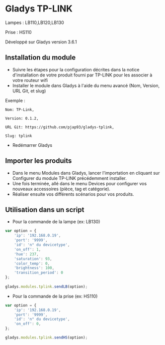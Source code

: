 ﻿# Gladys TP-LINK 

Lampes : LB110,LB120,LB130

Prise  : HS110

Développé sur Gladys version 3.6.1

## Installation du module

- Suivre les étapes pour la configuration décrites dans la notice d'installation de votre produit fourni par TP-LINK pour les associer à votre routeur wifi
- Installer le module dans Gladys à l'aide du menu avancé (Nom, Version, URL Git, et slug) 

Exemple : 

    Nom: TP-Link,
	
    Version: 0.1.2,
	
    URL Git: https://github.com/pjap93/gladys-tplink,
	
    Slug: tplink
    
-	Redémarrer Gladys

## Importer les produits

- Dans le menu Modules dans Gladys, lancer l'importation en cliquant sur Configurer du module TP-LINK précédemment installer.
- Une fois terminée, allé dans le menu Devices pour configurer vos nouveaux accessoires (pièce, tag et catégorie).
- Réaliser ensuite vos différents scénarios pour vos produits.

## Utilisation dans un script

- Pour la commande de la lampe (ex: LB130)
```javascript
var option = {
    'ip': '192.168.0.19',
    'port': '9999',
    'id': 'n° du devicetype',
    'on_off': 1,
    'hue': 237,
    'saturation': 93,
    'color_temp': 0,
    'brightness': 100,
    'transition_period': 0
};
 
gladys.modules.tplink.sendLB(option);
```

- Pour la commande de la prise (ex: HS110)
```javascript
var option = {
    'ip': '192.168.0.19',
    'port': '9999',
    'id': 'n° du devicetype',
    'on_off': 0,
};

gladys.modules.tplink.sendHS(option);
```

